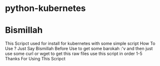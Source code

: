# python-kubernetes
# Bismillah
This Scripct used for install for kubernetes with some simple script
How To Use ? 
Just Say Bismillah Before Use to get some barokah :'v
and then just use some curl or wget to get this raw files
use this script in order 1-5
Thanks For Using This Scripct
